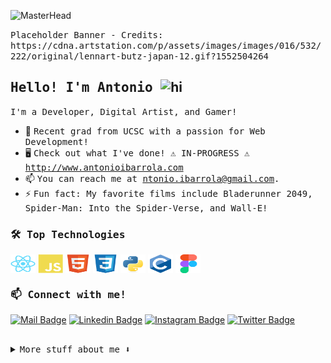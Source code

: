 ![MasterHead](https://cdna.artstation.com/p/assets/images/images/016/532/222/original/lennart-butz-japan-12.gif?1552504264)

<p><samp>Placeholder Banner - Credits: https://cdna.artstation.com/p/assets/images/images/016/532/222/original/lennart-butz-japan-12.gif?1552504264</samp></p>

<h2><samp> Hello! I'm Antonio </samp>
<img src="https://user-images.githubusercontent.com/1303154/88677602-1635ba80-d120-11ea-84d8-d263ba5fc3c0.gif" width="28px" alt="hi"></h2>

<samp>I'm a Developer, Digital Artist, and Gamer!</samp>

- 🔭 <samp>Recent grad from UCSC with a passion for Web Development!</samp>
- 🖥️ <samp>Check out what I've done! ⚠️ IN-PROGRESS ⚠️ http://www.antonioibarrola.com</samp>
- 📫 <samp>You can reach me at ntonio.ibarrola@gmail.com.</samp>
- ⚡ <samp>Fun fact: My favorite films include Bladerunner 2049, Spider-Man: Into the Spider-Verse, and Wall-E!</samp>

<h3><samp> 🛠 Top Technologies </samp></h3>
<div style="display: inline_block">
  <img align="center" alt="React" height="30" width="40" src="https://raw.githubusercontent.com/devicons/devicon/master/icons/react/react-original.svg">
  <img align="center" alt="JS" height="30" width="40" src="https://raw.githubusercontent.com/devicons/devicon/master/icons/javascript/javascript-plain.svg">
  <img align="center" alt="HTML" height="30" width="40" src="https://raw.githubusercontent.com/devicons/devicon/master/icons/html5/html5-original.svg">
  <img align="center" alt="CSS" height="30" width="40" src="https://raw.githubusercontent.com/devicons/devicon/master/icons/css3/css3-original.svg">
  <img align="center" alt="Python" height="30" width="40" src="https://raw.githubusercontent.com/devicons/devicon/master/icons/python/python-original.svg">
  <img align="center" alt="C" height="30" width="40" src="https://raw.githubusercontent.com/devicons/devicon/master/icons/c/c-original.svg">
  <img align="center" alt="Figma" height="30" width="40" src="https://raw.githubusercontent.com/devicons/devicon/master/icons/figma/figma-original.svg">
</div>

<h3><samp> 📫 Connect with me! </samp></h3>

[![Mail Badge](https://img.shields.io/badge/-Gmail-c0392b?style=flat-square&labelColor=c0392b&logo=gmail&logoColor=white)](mailto:ntonio.ibarrola@gmail.com) [![Linkedin Badge](https://img.shields.io/badge/-LinkedIn-0e76a8?style=flat-square&labelColor=0e76a8&logo=linkedin&logoColor=white)](https://www.linkedin.com/in/antonio-ibarrola/) [![Instagram Badge](https://img.shields.io/badge/-@axtonio-e84393?style=flat-square&labelColor=e84393&logo=instagram&logoColor=white)](https://instagram.com/_axtonio) [![Twitter Badge](https://img.shields.io/badge/-@MentheeTheWitch-1ca0f1?style=flat-square&labelColor=1ca0f1&logo=twitter&logoColor=white&link=https://twitter.com/MentheeTheWitch)](https://twitter.com/MentheeTheWitch)

##

<details>
  <summary><samp>More stuff about me ⬇️</samp></summary>

  <h3><samp> 💻 Account Stats </samp></h3>

  <div align="center">
    <a href="https://github.com/ntonioibarrola">
    <img height="180em" src="https://github-readme-stats.vercel.app/api?username=ntonioibarrola&show_icons=true&include_all_commits=true&count_private=true"/>
    <img height="180em" src="https://github-readme-stats.vercel.app/api/top-langs/?username=ntonioibarrola&layout=compact&langs_count=7"/>
  </div>
</details>
